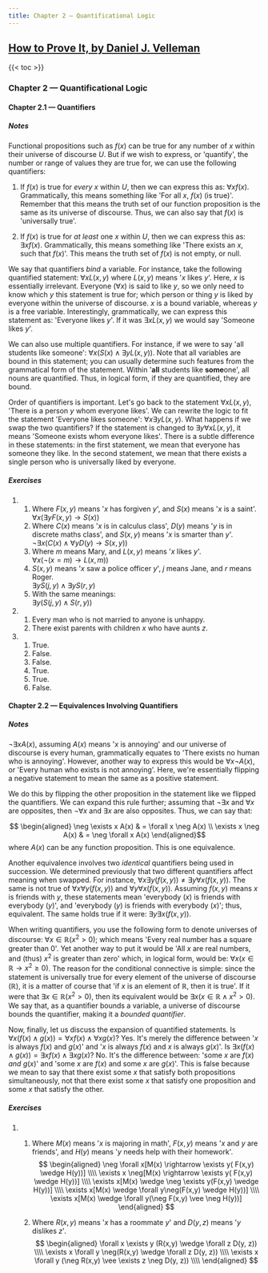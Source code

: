```yaml
---
title: Chapter 2 — Quantificational Logic
---
```


## [How to Prove It, by Daniel J. Velleman](../)

{{< toc >}}

### Chapter 2 — Quantificational Logic

#### Chapter 2.1 — Quantifiers

##### Notes

Functional propositions such as $f(x)$ can be true for any number of $x$
within their universe of discourse $U$. But if we wish to express, or
'quantify', the number or range of values they are true for, we can use
the following quantifiers:

1.  If $f(x)$ is true for _every_ $x$ within $U$, then we can express
    this as: $\forall x f(x)$. Grammatically, this means something like
    'For all $x$, $f(x)$ (is true)'. Remember that this means the truth
    set of our function proposition is the same as its universe of
    discourse. Thus, we can also say that $f(x)$ is 'universally true'.

2.  If $f(x)$ is true for _at least_ one $x$ within $U$, then we can
    express this as: $\exists x f(x)$. Grammatically, this means
    something like 'There exists an $x$, such that $f(x)$'. This means
    the truth set of $f(x)$ is not empty, or null.

We say that quantifiers _bind_ a variable. For instance, take the
following quantified statement: $\forall x L(x, y)$ where $L(x,y)$ means
'$x$ likes $y$'. Here, $x$ is essentially irrelevant. Everyone
($\forall x$) is said to like $y$, so we only need to know which $y$
this statement is true for; which person or thing $y$ is liked by
everyone within the universe of discourse. $x$ is a bound variable,
whereas $y$ is a free variable. Interestingly, grammatically, we can
express this statement as: 'Everyone likes $y$'. If it was
$\exists x L(x, y)$ we would say 'Someone likes $y$'.

We can also use multiple quantifiers. For instance, if we were to say
'all students like someone':
$\forall x (S(x) \wedge \exists y L(x, y))$. Note that all variables are
bound in this statement; you can usually determine such features from
the grammatical form of the statement. Within '**all** students like
**some**one', all nouns are quantified. Thus, in logical form, if they
are quantified, they are bound.

Order of quantifiers is important. Let's go back to the statement
$\forall x L(x, y)$, 'There is a person $y$ whom everyone likes'. We can
rewrite the logic to fit the statement 'Everyone likes someone':
$\forall x \exists y L(x,y)$. What happens if we swap the two
quantifiers? If the statement is changed to
$\exists y \forall x L(x,y)$, it means 'Someone exists whom everyone
likes'. There is a subtle difference in these statements: in the first
statement, we mean that everyone has someone they like. In the second
statement, we mean that there exists a single person who is universally
liked by everyone.

##### Exercises

1.  1.  Where $F(x, y)$ means '$x$ has forgiven $y$', and $S(x)$ means
        '$x$ is a saint'.\
        $\forall x (\exists y F(x,y) \rightarrow S(x))$
    2.  Where $C(x)$ means '$x$ is in calculus class', $D(y)$ means '$y$
        is in discrete maths class', and $S(x,y)$ means '$x$ is smarter
        than $y$'.\
        $\neg \exists x (C(x) \wedge \forall y D(y) \rightarrow  S(x,y))$
    3.  Where $m$ means Mary, and $L(x, y)$ means '$x$ likes $y$'.\
        $\forall x (\neg (x = m) \rightarrow L(x, m))$
    4.  $S(x, y)$ means '$x$ saw a police officer $y$', $j$ means Jane,
        and $r$ means Roger.\
        $\exists y S(j, y) \wedge \exists y S(r, y)$
    5.  With the same meanings:\
        $\exists y (S(j, y) \wedge S(r, y))$

2.  1.  Every man who is not married to anyone is unhappy.
    2.  There exist parents with children $x$ who have aunts $z$.
3.  1.  True.
    2.  False.
    3.  False.
    4.  True.
    5.  True.
    6.  False.

#### Chapter 2.2 — Equivalences Involving Quantifiers

##### Notes

$\neg \exists xA(x)$, assuming $A(x)$ means '$x$ is annoying' and our
universe of discourse is every human, grammatically equates to 'There
exists no human who is annoying'. However, another way to express this
would be $\forall x \neg A(x)$, or 'Every human who exists is not
annoying'. Here, we're essentially flipping a negative statement to mean
the same as a positive statement.

We do this by flipping the other proposition in the statement like we
flipped the quantifiers. We can expand this rule further; assuming that
$\neg \exists x$ and $\forall x$ are opposites, then $\neg \forall x$
and $\exists x$ are also opposites. Thus, we can say that:

$$
\begin{aligned}
  \neg \exists x A(x) & = \forall x \neg A(x) \\
  \exists x \neg A(x) & = \neg \forall x A(x)
\end{aligned}$$ where $A(x)$ can be any function proposition. This is
one equivalence.

Another equivalence involves two *identical* quantifiers being used in
succession. We determined previously that two different quantifiers
affect meaning when swapped. For instance,
$\forall x \exists y (f(x, y)) \neq \exists y \forall x (f(x, y))$. The
same is not true of $\forall x \forall y (f(x, y))$ and
$\forall y \forall x (f(x, y))$. Assuming $f(x, y)$ means $x$ is friends
with $y$, these statements mean 'everybody ($x$) is friends with
everybody ($y$)', and 'everybody ($y$) is friends with everybody ($x$)';
thus, equivalent. The same holds true if it were:
$\exists y \exists x (f(x, y))$.

When writing quantifiers, you use the following form to denote universes
of discourse: $\forall x \in \mathbb{R} (x^2>0)$; which means 'Every
real number has a square greater than 0'. Yet another way to put it
would be 'All $x$ are real numbers, and (thus) $x^2$ is greater than
zero' which, in logical form, would be:
$\forall x (x \in \mathbb{R} \rightarrow x^2 \ge 0)$. The reason for the
conditional connective is simple: since the statement is universally
true for every element of the universe of discourse ($\mathbb{R}$), it
is a matter of course that 'if $x$ is an element of $\mathbb{R}$, then
it is true'. If it were that $\exists x \in \mathbb{R} (x^2>0)$, then
its equivalent would be $\exists x (x \in \mathbb{R} \wedge x^2 > 0)$.
We say that, as a quantifier bounds a variable, a universe of discourse
bounds the quantifier, making it a *bounded quantifier*.

Now, finally, let us discuss the expansion of quantified statements. Is
$\forall x (f(x) \wedge g(x)) = \forall x f(x) \wedge \forall x g(x)$?
Yes. It's merely the difference between '$x$ is always $f(x)$ and
$g(x)$' and '$x$ is always $f(x)$ and $x$ is always $g(x)$'. Is
$\exists x (f(x) \wedge g(x)) = \exists x f(x) \wedge \exists x g(x)$?
No. It's the difference between: 'some $x$ are $f(x)$ *and* $g(x)$' and
'some $x$ are $f(x)$ and some $x$ are $g(x)$'. This is false because we
mean to say that there exist some $x$ that satisfy both propositions
simultaneously, not that there exist some $x$ that satisfy one
proposition and some $x$ that satisfy the other.

##### Exercises

1.  1.  Where $M(x)$ means '$x$ is majoring in math', $F(x,y)$ means
        '$x$ and $y$ are friends', and $H(y)$ means '$y$ needs help with
        their homework'. 
        $$
        \begin{aligned}
          \neg \forall x[M(x) \rightarrow \exists y( F(x,y) \wedge H(y))] \\\\
          \exists x \neg[M(x) \rightarrow \exists y( F(x,y) \wedge H(y))] \\\\
          \exists x[M(x) \wedge \neg \exists y(F(x,y) \wedge H(y))] \\\\
          \exists x[M(x) \wedge  \forall y\neg(F(x,y) \wedge H(y))] \\\\
          \exists x[M(x) \wedge  \forall y(\neg F(x,y) \vee \neg H(y))]
        \end{aligned}
        $$

    2.  Where $R(x, y)$ means '$x$ has a roommate $y$' and $D(y, z)$
        means '$y$ dislikes $z$'. 
        $$
        \begin{aligned}
          \forall x \exists y (R(x,y) \wedge \forall z D(y, z)) \\\\
          \exists x \forall y \neg(R(x,y) \wedge \forall z D(y, z)) \\\\
          \exists x \forall y (\neg R(x,y) \vee \exists z \neg D(y, z)) \\\\
        \end{aligned}
        $$
